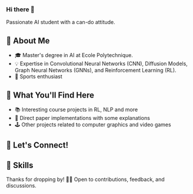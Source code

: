 ### Hi there 👋

Passionate AI student with a can-do attitude.

## 📝 About Me

- 🎓 Master's degree in AI at Ecole Polytechnique.
- 💡 Expertise in Convolutional Neural Networks (CNN), Diffusion Models, Graph Neural Networks (GNNs), and Reinforcement Learning (RL).
- 🏀 Sports enthusiast

## 🚀 What You'll Find Here

- 📚 Interesting course projects in RL, NLP and more
- 🧠 Direct paper implementations with some explanations
- 🕹️ Other projects related to computer graphics and video games

## 👥 Let's Connect!

## 🌈 Skills


Thanks for dropping by! 🚀✨ Open to contributions, feedback, and discussions. 
